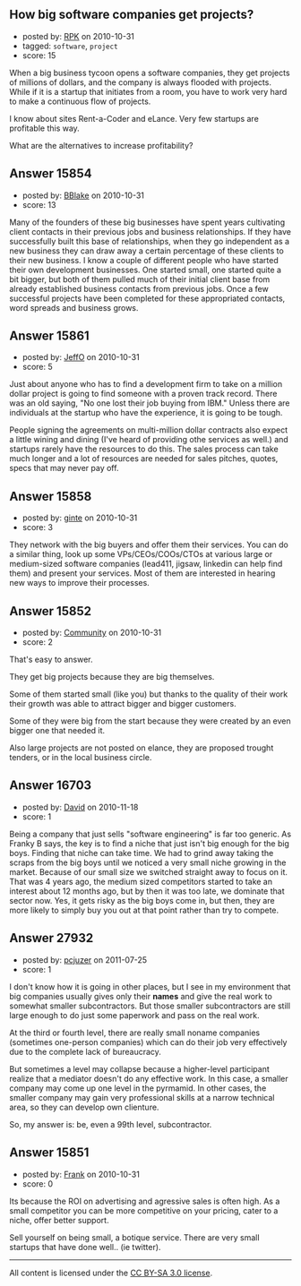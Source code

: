 ## How big software companies get projects?

- posted by: [RPK](https://stackexchange.com/users/-1/3174-rpk) on 2010-10-31
- tagged: `software`, `project`
- score: 15



When a big business tycoon opens a software companies, they get projects of millions of dollars, and the company is always flooded with projects. While if it is a startup that initiates from a room, you have to work very hard to make a continuous flow of projects.

I know about sites Rent-a-Coder and eLance. Very few startups are profitable this way.

What are the alternatives to increase profitability?


## Answer 15854

- posted by: [BBlake](https://stackexchange.com/users/-1/4274-bblake) on 2010-10-31
- score: 13

Many of the founders of these big businesses have spent years cultivating client contacts in their previous jobs and business relationships.  If they have successfully built this base of relationships, when they go independent as a new business they can draw away a certain percentage of these clients to their new business.  I know a couple of different people who have started their own development businesses.  One started small, one started quite a bit bigger, but both of them pulled much of their initial client base from already established business contacts from previous jobs.  Once a few successful projects have been completed for these appropriated contacts, word spreads and business grows.


## Answer 15861

- posted by: [JeffO](https://stackexchange.com/users/-1/1796-jeffo) on 2010-10-31
- score: 5

Just about anyone who has to find a development firm to take on a million dollar project is going to find someone with a proven track record. There was an old saying, "No one lost their job buying from IBM." Unless there are individuals at the startup who have the experience, it is going to be tough.

People signing the agreements on multi-million dollar contracts also expect a little wining and dining (I've heard of providing othe services as well.) and startups rarely have the resources to do this. The sales process can take much longer and a lot of resources are needed for sales pitches, quotes, specs that may never pay off.


## Answer 15858

- posted by: [ginte](https://stackexchange.com/users/-1/5161-ginte) on 2010-10-31
- score: 3

They network with the big buyers and offer them their services. You can do a similar thing, look up some VPs/CEOs/COOs/CTOs at various large or medium-sized software companies (lead411, jigsaw, linkedin can help find them) and present your services. Most of them are interested in hearing new ways to improve their processes.


## Answer 15852

- posted by: [Community](https://stackexchange.com/users/-1/-1-community) on 2010-10-31
- score: 2

That's easy to answer.

They get big projects because they are big themselves.

Some of them started small (like you) but thanks to the quality of their work their growth was able to attract bigger and bigger customers.

Some of they were big from the start because they were created by an even bigger one that needed it.

Also large projects are not posted on elance, they are proposed trought tenders, or in the local business circle.


## Answer 16703

- posted by: [David](https://stackexchange.com/users/-1/5460-david) on 2010-11-18
- score: 1

Being a company that just sells "software engineering" is far too generic. As Franky B says, the key is to find a niche that just isn't big enough for the big boys. Finding that niche can take time. We had to grind away taking the scraps from the big boys until we noticed a very small niche growing in the market. Because of our small size we switched straight away to focus on it. That was 4 years ago, the medium sized competitors started to take an interest about 12 months ago, but by then it was too late, we dominate that sector now. Yes, it gets risky as the big boys come in, but then, they are more likely to simply buy you out at that point rather than try to compete.


## Answer 27932

- posted by: [pcjuzer](https://stackexchange.com/users/-1/12213-pcjuzer) on 2011-07-25
- score: 1

I don't know how it is going in other places, but I see in my environment that big companies usually gives only their **names** and give the real work to somewhat smaller subcontractors. But those smaller subcontractors are still large enough to do just some paperwork and pass on the real work.

At the third or fourth level, there are really small noname companies (sometimes one-person companies) which can do their job very effectively due to the complete lack of bureaucracy.

But sometimes a level may collapse because a higher-level participant realize that a mediator doesn't do any effective work. In this case, a smaller company may come up one level in the pyrmamid. In other cases, the smaller company may gain very professional skills at a narrow technical area, so they can develop own clienture.

So, my answer is: be, even a 99th level, subcontractor.


## Answer 15851

- posted by: [Frank](https://stackexchange.com/users/-1/4858-frank) on 2010-10-31
- score: 0

Its because the ROI on advertising and agressive sales is often high.
As a small competitor you can be more competitive on your pricing, cater to a niche, offer better support.

Sell yourself on being small, a botique service.  There are very small startups that have done well.. (ie twitter).  



---

All content is licensed under the [CC BY-SA 3.0 license](https://creativecommons.org/licenses/by-sa/3.0/).
